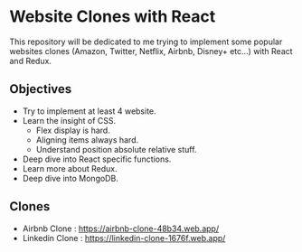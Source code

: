 # Website Clones with React

This repository will be dedicated to me trying to implement some popular websites clones (Amazon, Twitter, Netflix, Airbnb, Disney+ etc...) with React and Redux.

## Objectives

- Try to implement at least 4 website.
- Learn the insight of CSS.
  - Flex display is hard.
  - Aligning items always hard.
  - Understand position absolute relative stuff.
- Deep dive into React specific functions.
- Learn more about Redux.
- Deep dive into MongoDB.

## Clones
- Airbnb Clone : https://airbnb-clone-48b34.web.app/
- Linkedin Clone : https://linkedin-clone-1676f.web.app/
